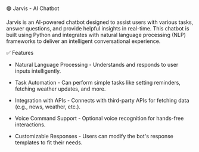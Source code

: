 🟢   Jarvis - AI Chatbot

Jarvis is an AI-powered chatbot designed to assist users with various tasks, answer questions, and provide helpful insights in real-time. 
This chatbot is built using Python and integrates with natural language processing (NLP) frameworks to deliver an intelligent conversational experience.

✅  Features

-  Natural Language Processing - Understands and responds to user inputs intelligently.

-  Task Automation - Can perform simple tasks like setting reminders, fetching weather updates, and more.

-  Integration with APIs - Connects with third-party APIs for fetching data (e.g., news, weather, etc.).

-  Voice Command Support - Optional voice recognition for hands-free interactions.

-  Customizable Responses - Users can modify the bot's response templates to fit their needs.
